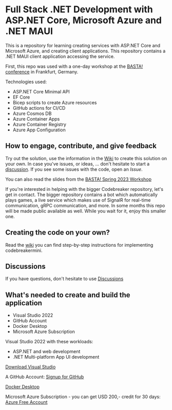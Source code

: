 # Full Stack .NET Development with ASP.NET Core, Microsoft Azure and .NET MAUI

This is a repository for learning creating services with ASP.NET Core and Microsoft Azure, and creating client applications. This repository contains a .NET MAUI client application accessing the service.

First, this repo was used with a one-day workshop at the [BASTA! conference](https://www.basta.net) in Frankfurt, Germany.

Technologies used:

* ASP.NET Core Minimal API
* EF Core
* Bicep scripts to create Azure resources
* GitHub actions for CI/CD
* Azure Cosmos DB
* Azure Container Apps
* Azure Container Registry
* Azure App Configuration

## How to engage, contribute, and give feedback

Try out the solution, use the information in the [Wiki](https://github.com/CNILearn/codebreakermini/wiki/) to create this solution on your own. In case you've issues, or ideas, ... don't hesitate to start a [discussion](/https://github.com/CNILearn/codebreakermini/discussions). If you see some issues with the code, open an *Issue*.

You can also read the slides from the [BASTA! Spring 2023 Workshop](slides/BastaSpring2023Workshop.pdf)

If you're interested in helping with the bigger Codebreaker repository, let's get in contact. The bigger repository contains a bot which automatically plays games, a live service which makes use of SignalR for real-time communication, gRPC communication, and more. In some months this repo will be made public available as well. While you wait for it, enjoy this smaller one.

## Creating the code on your own?

Read the [wiki](https://github.com/CNILearn/codebreakermini/wiki/) you can find step-by-step instructions for implementing codebreakermini.

## Discussions

If you have questions, don't hesitate to use [Discussions](https://github.com/CNILearn/codebreakermini/discussions)

## What's needed to create and build the application

* Visual Studio 2022
* GitHub Account
* Docker Desktop
* Microsoft Azure Subscription

Visual Studio 2022 with these workloads:

* ASP.NET and web development
* .NET Multi-platform App UI development

[Download Visual Studio](https://visualstudio.microsoft.com/downloads/)

A GitHub Account: [Signup for GitHub](https://github.com/signup)

[Docker Desktop](https://www.docker.com/products/docker-desktop/)

Microsoft Azure Subscription - you can get USD 200,- credit for 30 days: [Azure Free Account](https://azure.microsoft.com/free/)

